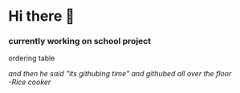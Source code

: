 # Hi there 👋
### currently working on school project
ordering table







*and then he said "its githubing time" and githubed all over the floor*\
*-Rice cooker*
